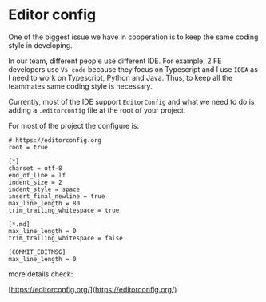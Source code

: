 # Editor config

One of the biggest issue we have in cooperation is to keep the same coding style in developing.

In our team, different people use different IDE. For example, 2 FE developers use `Vs code` because they focus on Typescript and I use `IDEA` as I need to work on Typescript, Python and Java. Thus, to keep all the teammates same coding style is necessary.&#x20;

Currently, most of the IDE support `EditorConfig`  and what we need to do is adding a `.editorconfig` file at the root of your project.

For most of the project the configure is:

```
# https://editorconfig.org
root = true

[*]
charset = utf-8
end_of_line = lf
indent_size = 2
indent_style = space
insert_final_newline = true
max_line_length = 80
trim_trailing_whitespace = true

[*.md]
max_line_length = 0
trim_trailing_whitespace = false

[COMMIT_EDITMSG]
max_line_length = 0

```

more details check:

[https://editorconfig.org/](https://editorconfig.org/)
